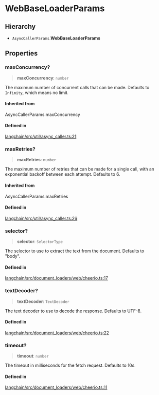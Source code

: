 WebBaseLoaderParams
===================

Hierarchy[](#hierarchy "Direct link to Hierarchy")
---------------------------------------------------

*   `AsyncCallerParams`.**WebBaseLoaderParams**

Properties[](#properties "Direct link to Properties")
------------------------------------------------------

### maxConcurrency?[](#maxconcurrency "Direct link to maxConcurrency?")

> **maxConcurrency**: `number`

The maximum number of concurrent calls that can be made. Defaults to `Infinity`, which means no limit.

#### Inherited from[](#inherited-from "Direct link to Inherited from")

AsyncCallerParams.maxConcurrency

#### Defined in[](#defined-in "Direct link to Defined in")

[langchain/src/util/async\_caller.ts:21](https://github.com/hwchase17/langchainjs/blob/1c1274d/langchain/src/util/async_caller.ts#L21)

### maxRetries?[](#maxretries "Direct link to maxRetries?")

> **maxRetries**: `number`

The maximum number of retries that can be made for a single call, with an exponential backoff between each attempt. Defaults to 6.

#### Inherited from[](#inherited-from-1 "Direct link to Inherited from")

AsyncCallerParams.maxRetries

#### Defined in[](#defined-in-1 "Direct link to Defined in")

[langchain/src/util/async\_caller.ts:26](https://github.com/hwchase17/langchainjs/blob/1c1274d/langchain/src/util/async_caller.ts#L26)

### selector?[](#selector "Direct link to selector?")

> **selector**: `SelectorType`

The selector to use to extract the text from the document. Defaults to "body".

#### Defined in[](#defined-in-2 "Direct link to Defined in")

[langchain/src/document\_loaders/web/cheerio.ts:17](https://github.com/hwchase17/langchainjs/blob/1c1274d/langchain/src/document_loaders/web/cheerio.ts#L17)

### textDecoder?[](#textdecoder "Direct link to textDecoder?")

> **textDecoder**: `TextDecoder`

The text decoder to use to decode the response. Defaults to UTF-8.

#### Defined in[](#defined-in-3 "Direct link to Defined in")

[langchain/src/document\_loaders/web/cheerio.ts:22](https://github.com/hwchase17/langchainjs/blob/1c1274d/langchain/src/document_loaders/web/cheerio.ts#L22)

### timeout?[](#timeout "Direct link to timeout?")

> **timeout**: `number`

The timeout in milliseconds for the fetch request. Defaults to 10s.

#### Defined in[](#defined-in-4 "Direct link to Defined in")

[langchain/src/document\_loaders/web/cheerio.ts:11](https://github.com/hwchase17/langchainjs/blob/1c1274d/langchain/src/document_loaders/web/cheerio.ts#L11)